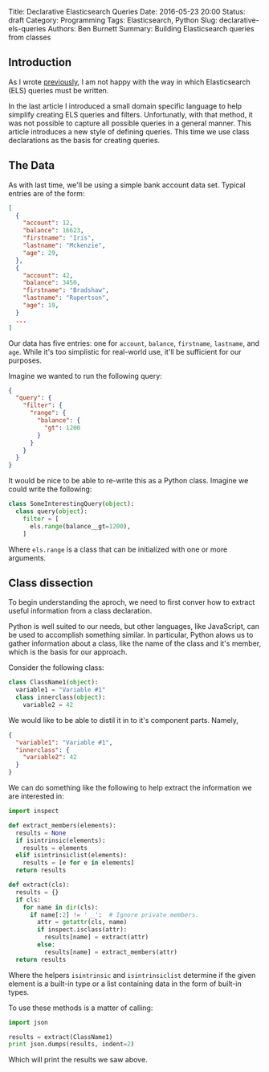 Title: Declarative Elasticsearch Queries
Date: 2016-05-23 20:00
Status: draft
Category: Programming
Tags: Elasticsearch, Python
Slug: declarative-els-queries
Authors: Ben Burnett
Summary: Building Elasticsearch queries from classes

## Introduction

As I wrote
[previously](http://versionzero.org/blog/2016/04/05/els/index.html), I
am not happy with the way in which Elasticsearch (ELS) queries must be
written.

In the last article I introduced a small domain specific language to
help simplify creating ELS queries and filters. Unfortunatly, with
that method, it was not possible to capture all possible queries in a
general manner. This article introduces a new style of defining
queries. This time we use class declarations as the basis for creating
queries.

## The Data

As with last time, we'll be using a simple bank account data
set. Typical entries are of the form:

```json
[
  {
    "account": 12,
    "balance": 16623,
    "firstname": "Iris",
    "lastname": "Mckenzie",
    "age": 29,
  },
  {
    "account": 42,
    "balance": 3450,
    "firstname": "Bradshaw",
    "lastname": "Rupertson",
    "age": 19,
  }
  ...
]
```

Our data has five entries: one for `account`, `balance`, `firstname`,
`lastname`, and `age`. While it's too simplistic for real-world use,
it'll be sufficient for our purposes.

Imagine we wanted to run the following query:

```json
{
  "query": {
    "filter": {
      "range": {
        "balance": {
          "gt": 1200
        }
      }
    }
  }
}
```

It would be nice to be able to re-write this as a Python
class. Imagine we could write the following:

```python
class SomeInterestingQuery(object):
  class query(object):
    filter = [
      els.range(balance__gt=1200),
    ]
```

Where `els.range` is a class that can be initialized with one or more
arguments.

## Class dissection

To begin understanding the aproch, we need to first conver how to
extract useful information from a class declaration.

Python is well suited to our needs, but other languages, like
JavaScript, can be used to accomplish something similar. In
particular, Python alows us to gather information about a class, like
the name of the class and it's member, which is the basis for our
approach.

Consider the following class:

```python
class ClassName1(object):
  variable1 = "Variable #1"
  class innerclass(object):
    variable2 = 42
```

We would like to be able to distil it in to it's component parts. Namely,

```json
{
  "variable1": "Variable #1",
  "innerclass": {
    "variable2": 42
  }
}
```

We can do something like the following to help extract the information
we are interested in:

```python
import inspect

def extract_members(elements):
  results = None
  if isintrinsic(elements):
    results = elements
  elif isintrinsiclist(elements):
    results = [e for e in elements]
  return results

def extract(cls):
  results = {}
  if cls:
    for name in dir(cls):
      if name[:2] != '__':  # Ignore private members.
        attr = getattr(cls, name)
        if inspect.isclass(attr):
          results[name] = extract(attr)
        else:
          results[name] = extract_members(attr)
  return results
```

Where the helpers `isintrinsic` and `isintrinsiclist` determine if the
given element is a built-in type or a list containing data in the form
of built-in types.

To use these methods is a matter of calling:

```python
import json

results = extract(ClassName1)
print json.dumps(results, indent=2)
```

Which will print the results we saw above.
